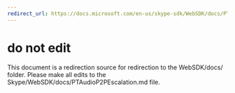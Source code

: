 ```yaml
---
redirect_url: https://docs.microsoft.com/en-us/skype-sdk/WebSDK/docs/PTAudioP2PEscalation
---
```

# do not edit
This document is a redirection source for redirection to the WebSDK/docs/ folder. Please make all edits to the Skype/WebSDK/docs/PTAudioP2PEscalation.md file.

